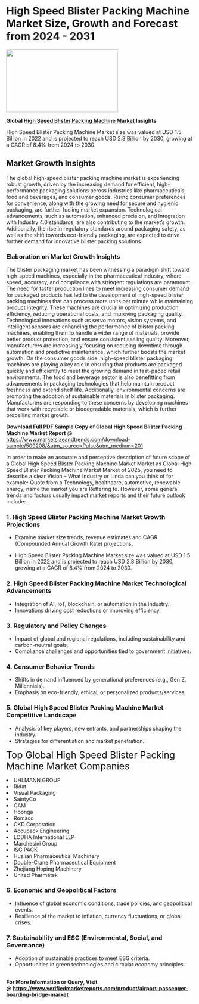 <H1>High Speed Blister Packing Machine Market Size, Growth and Forecast from 2024 - 2031</H1><img class="aligncenter size-medium wp-image-584254" src="https://thirdeyenews.in/wp-content/uploads/2024/09/Global-Market-Research-300x168.jpeg" alt="" width="300" height="168" /><p><strong>Global&nbsp;<a href="https://www.marketsizeandtrends.com/download-sample/509208/&amp;utm_source=Pulse&amp;utm_medium=201">High Speed Blister Packing Machine Market</a> Insights</strong></p><p>High Speed Blister Packing Machine Market size was valued at USD 1.5 Billion in 2022 and is projected to reach USD 2.8 Billion by 2030, growing at a CAGR of 8.4% from 2024 to 2030.</p><p><h2>Market Growth Insights</h2> The global high-speed blister packing machine market is experiencing robust growth, driven by the increasing demand for efficient, high-performance packaging solutions across industries like pharmaceuticals, food and beverages, and consumer goods. Rising consumer preferences for convenience, along with the growing need for secure and hygienic packaging, are further fueling market expansion. Technological advancements, such as automation, enhanced precision, and integration with Industry 4.0 standards, are also contributing to the market’s growth. Additionally, the rise in regulatory standards around packaging safety, as well as the shift towards eco-friendly packaging, are expected to drive further demand for innovative blister packing solutions. <h3>Elaboration on Market Growth Insights</h3> The blister packaging market has been witnessing a paradigm shift toward high-speed machines, especially in the pharmaceutical industry, where speed, accuracy, and compliance with stringent regulations are paramount. The need for faster production lines to meet increasing consumer demand for packaged products has led to the development of high-speed blister packing machines that can process more units per minute while maintaining product integrity. These machines are crucial in optimizing production efficiency, reducing operational costs, and improving packaging quality. Technological innovations such as servo motors, vision systems, and intelligent sensors are enhancing the performance of blister packing machines, enabling them to handle a wider range of materials, provide better product protection, and ensure consistent sealing quality. Moreover, manufacturers are increasingly focusing on reducing downtime through automation and predictive maintenance, which further boosts the market growth. On the consumer goods side, high-speed blister packaging machines are playing a key role in ensuring that products are packaged quickly and efficiently to meet the growing demand in fast-paced retail environments. The food and beverage sector is also benefitting from advancements in packaging technologies that help maintain product freshness and extend shelf life. Additionally, environmental concerns are prompting the adoption of sustainable materials in blister packaging. Manufacturers are responding to these concerns by developing machines that work with recyclable or biodegradable materials, which is further propelling market growth. </p><p><span class=""><strong>Download Full PDF Sample Copy of Global High Speed Blister Packing Machine Market Report</strong> @ <a href="https://www.marketsizeandtrends.com/download-sample/509208/&amp;utm_source=Pulse&amp;utm_medium=201" target="_blank">https://www.marketsizeandtrends.com/download-sample/509208/&amp;utm_source=Pulse&amp;utm_medium=201</a></span></p><p>In order to make an accurate and perceptive description of future scope of a Global&nbsp;High Speed Blister Packing Machine Market Market as Global&nbsp;High Speed Blister Packing Machine Market Market of 2025, you need to describe a clear Vision &ndash; What Industry or Linda can you think of for example: Quote from a Technology, healthcare, automotive, renewable energy, name the market you are Reffering to. However, some general trends and factors usually impact market reports and their future outlook include:</p><h3>1.&nbsp;<strong>High Speed Blister Packing Machine Market Growth Projections</strong></h3><ul><li>Examine market size trends, revenue estimates and CAGR (Compounded Annual Growth Rate) projections.</li><li><p>High Speed Blister Packing Machine Market size was valued at USD 1.5 Billion in 2022 and is projected to reach USD 2.8 Billion by 2030, growing at a CAGR of 8.4% from 2024 to 2030.</p></li></ul><h3>2.&nbsp;<strong>High Speed Blister Packing Machine Market Technological Advancements</strong></h3><ul><li>Integration of AI, IoT, blockchain, or automation in the industry.</li><li>Innovations driving cost reductions or improving efficiency.</li></ul><h3>3.&nbsp;<strong>Regulatory and Policy Changes</strong></h3><ul><li>Impact of global and regional regulations, including sustainability and carbon-neutral goals.</li><li>Compliance challenges and opportunities tied to government initiatives.</li></ul><h3>4.&nbsp;<strong>Consumer Behavior Trends</strong></h3><ul><li>Shifts in demand influenced by generational preferences (e.g., Gen Z, Millennials).</li><li>Emphasis on eco-friendly, ethical, or personalized products/services.</li></ul><h3>5.&nbsp;<strong>Global High Speed Blister Packing Machine Market Competitive Landscape</strong></h3><ul><li>Analysis of key players, new entrants, and partnerships shaping the industry.</li><li>Strategies for differentiation and market penetration.</li></ul><p data-pm-slice="1 1 []"><span style="color: inherit; font-family: inherit; font-size: 25px;">Top Global High Speed Blister Packing Machine Market Companies</span></p><div class="" data-test-id=""><p><li>UHLMANN GROUP</li><li> Ridat</li><li> Visual Packaging</li><li> SaintyCo</li><li> CAM</li><li> Hoonga</li><li> Romaco</li><li> CKD Corporation</li><li> Accupack Engineering</li><li> LODHA International LLP</li><li> Marchesini Group</li><li> ISG PACK</li><li> Hualian Pharmaceutical Machinery</li><li> Double-Crane Pharmaceutical Equipment</li><li> Zhejiang Hoping Machinery</li><li> United Pharmatek</li></p></div><h3>6.&nbsp;<strong>Economic and Geopolitical Factors</strong></h3><ul><li>Influence of global economic conditions, trade policies, and geopolitical events.</li><li>Resilience of the market to inflation, currency fluctuations, or global crises.</li></ul><h3>7.&nbsp;<strong>Sustainability and ESG (Environmental, Social, and Governance)</strong></h3><ul><li>Adoption of sustainable practices to meet ESG criteria.</li><li>Opportunities in green technologies and circular economy principles.</li></ul><h2><strong style="font-size: 14px;">For More Information or Query, Visit @&nbsp;</strong><a style="background-color: #ffffff; font-size: 14px;" href="https://www.marketsizeandtrends.com/report/high-speed-blister-packing-machine-market/" target="_blank">https://www.verifiedmarketreports.com/product/airport-passenger-boarding-bridge-market</a></h2>
